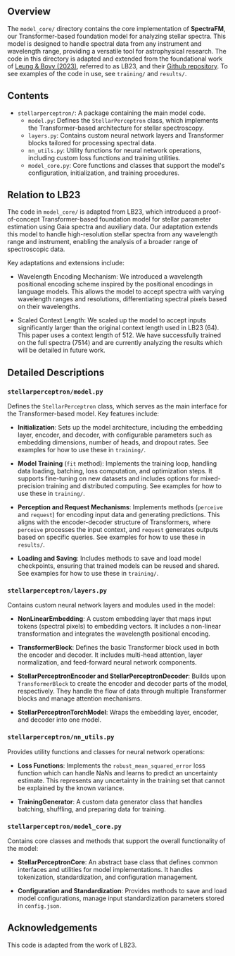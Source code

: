 ## Overview

The `model_core/` directory contains the core implementation of **SpectraFM**, our Transformer-based foundation model for analyzing stellar spectra. This model is designed to handle spectral data from any instrument and wavelength range, providing a versatile tool for astrophysical research. The code in this directory is adapted and extended from the foundational work of [Leung & Bovy (2023)](https://arxiv.org/abs/2308.10944), referred to as LB23, and their [Github repository](https://github.com/henrysky/astroNN_stars_foundation). To see examples of the code in use, see `training/` and `results/`.

## Contents

- `stellarperceptron/`: A package containing the main model code.
  - `model.py`: Defines the `StellarPerceptron` class, which implements the Transformer-based architecture for stellar spectroscopy.
  - `layers.py`: Contains custom neural network layers and Transformer blocks tailored for processing spectral data.
  - `nn_utils.py`: Utility functions for neural network operations, including custom loss functions and training utilities.
  - `model_core.py`: Core functions and classes that support the model's configuration, initialization, and training procedures.

## Relation to LB23

The code in `model_core/` is adapted from LB23, which introduced a proof-of-concept Transformer-based foundation model for stellar parameter estimation using Gaia spectra and auxiliary data. Our adaptation extends this model to handle high-resolution stellar spectra from any wavelength range and instrument, enabling the analysis of a broader range of spectroscopic data.

Key adaptations and extensions include:

- Wavelength Encoding Mechanism: We introduced a wavelength positional encoding scheme inspired by the positional encodings in language models. This allows the model to accept spectra with varying wavelength ranges and resolutions, differentiating spectral pixels based on their wavelengths.

- Scaled Context Length: We scaled up the model to accept inputs significantly larger than the original context length used in LB23 (64). This paper uses a context length of 512. We have successfully trained on the full spectra (7514) and are currently analyzing the results which will be detailed in future work.

## Detailed Descriptions

### `stellarperceptron/model.py`

Defines the `StellarPerceptron` class, which serves as the main interface for the Transformer-based model. Key features include:

- **Initialization**: Sets up the model architecture, including the embedding layer, encoder, and decoder, with configurable parameters such as embedding dimensions, number of heads, and dropout rates. See examples for how to use these in `training/`.

- **Model Training** (`fit` method): Implements the training loop, handling data loading, batching, loss computation, and optimization steps. It supports fine-tuning on new datasets and includes options for mixed-precision training and distributed computing. See examples for how to use these in `training/`.

- **Perception and Request Mechanisms**: Implements methods (`perceive` and `request`) for encoding input data and generating predictions. This aligns with the encoder-decoder structure of Transformers, where `perceive` processes the input context, and `request` generates outputs based on specific queries. See examples for how to use these in `results/`.

- **Loading and Saving**: Includes methods to save and load model checkpoints, ensuring that trained models can be reused and shared. See examples for how to use these in `training/`.

### `stellarperceptron/layers.py`

Contains custom neural network layers and modules used in the model:

- **NonLinearEmbedding**: A custom embedding layer that maps input tokens (spectral pixels) to embedding vectors. It includes a non-linear transformation and integrates the wavelength positional encoding.

- **TransformerBlock**: Defines the basic Transformer block used in both the encoder and decoder. It includes multi-head attention, layer normalization, and feed-forward neural network components.

- **StellarPerceptronEncoder and StellarPerceptronDecoder**: Builds upon `TransformerBlock` to create the encoder and decoder parts of the model, respectively. They handle the flow of data through multiple Transformer blocks and manage attention mechanisms.

- **StellarPerceptronTorchModel**: Wraps the embedding layer, encoder, and decoder into one model.

### `stellarperceptron/nn_utils.py`

Provides utility functions and classes for neural network operations:

- **Loss Functions**: Implements the `robust_mean_squared_error` loss function which can handle NaNs and learns to predict an uncertainty estimate. This represents any uncertainty in the training set that cannot be explained by the known variance.

- **TrainingGenerator**: A custom data generator class that handles batching, shuffling, and preparing data for training.

### `stellarperceptron/model_core.py`

Contains core classes and methods that support the overall functionality of the model:

- **StellarPerceptronCore**: An abstract base class that defines common interfaces and utilities for model implementations. It handles tokenization, standardization, and configuration management.

- **Configuration and Standardization**: Provides methods to save and load model configurations, manage input standardization parameters stored in `config.json`.

## Acknowledgements

This code is adapted from the work of LB23.